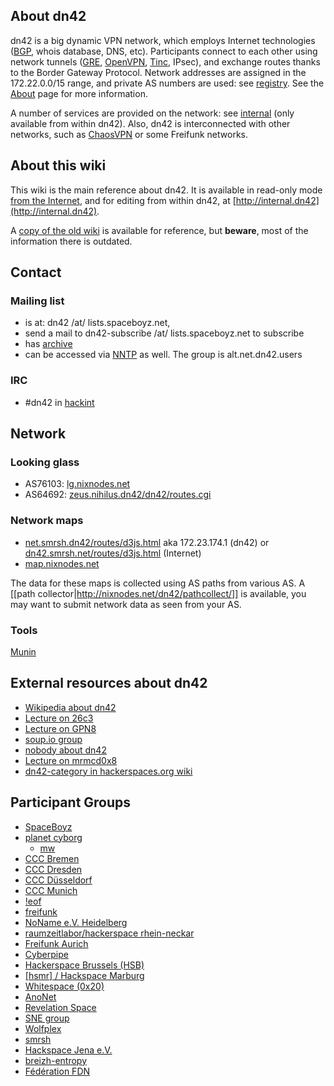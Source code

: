 ## About dn42

dn42 is a big dynamic VPN network, which employs Internet technologies ([BGP](http://en.wikipedia.org/wiki/Bgp), whois database, DNS, etc).  Participants connect to each other using network tunnels ([GRE](http://en.wikipedia.org/wiki/Generic_Routing_Encapsulation), [OpenVPN](http://en.wikipedia.org/wiki/Openvpn), [Tinc](http://tinc-vpn.org/), IPsec), and exchange routes thanks to the Border Gateway Protocol.  Network addresses are assigned in the 172.22.0.0/15 range, and private AS numbers are used: see [registry](Services-Whois).  See the [About](About) page for more information.

A number of services are provided on the network: see [internal](internal) (only available from within dn42).  Also, dn42 is interconnected with other networks, such as [ChaosVPN](http://wiki.hamburg.ccc.de/ChaosVPN) or some Freifunk networks.

## About this wiki

This wiki is the main reference about dn42.  It is available in read-only mode [from the Internet](https://dn42.net), and for editing from within dn42, at [http://internal.dn42](http://internal.dn42).

A [copy of the old wiki](http://dn42.volcanis.me/initenv.1.html) is available for reference, but **beware**, most of the information there is outdated.

## Contact

### Mailing list

* is at: dn42 /at/ lists.spaceboyz.net,
* send a mail to dn42-subscribe /at/ lists.spaceboyz.net to subscribe
* has [archive](http://lists.spaceboyz.net/pipermail/dn42/)
* can be accessed via [NNTP](/Services-News) as well. The group is alt.net.dn42.users

### IRC

* #dn42 in [hackint](http://www.hackint.eu/)

## Network
### Looking glass
* AS76103: [lg.nixnodes.net](http://lg.nixnodes.net/)
* AS64692: [zeus.nihilus.dn42/dn42/routes.cgi](http://zeus.nihilus.dn42/dn42/routes.cgi)

### Network maps
* [net.smrsh.dn42/routes/d3js.html](http://net.smrsh.dn42/routes/d3js.html) aka 172.23.174.1 (dn42) or [dn42.smrsh.net/routes/d3js.html](http://dn42.smrsh.net/routes/d3js.html) (Internet)
* [map.nixnodes.net](http://map.nixnodes.net)

The data for these maps is collected using AS paths from various AS. A [[path collector|http://nixnodes.net/dn42/pathcollect/]] is available, you may want to submit network data as seen from your AS.

### Tools

[Munin](/Munin)

## External resources about dn42

 * [Wikipedia about dn42](http://en.wikipedia.org/wiki/Decentralized_network_42)
 * [Lecture on 26c3](http://events.ccc.de/congress/2009/Fahrplan/events/3504.en.html)
 * [Lecture on GPN8](http://entropia.de/wiki/GPN8:dn42)
 * [soup.io group](http://dn42.soup.io/)
 * [nobody about dn42](http://nowhere.ws/guides/dn42/)
 * [Lecture on mrmcd0x8](http://mrmcd0x8.metarheinmain.de/fahrplan/events/3321.de.html)
 * [dn42-category in hackerspaces.org wiki](https://hackerspaces.org/wiki/Category:DN42)


## Participant Groups

* [SpaceBoyz](http://spaceboyz.net)
* [planet cyborg](http://planetcyborg.de)
  * [mw](http://mw.vc)
* [CCC Bremen](http://ccchb.de)
* [CCC Dresden](http://c3d2.de)
* [CCC Düsseldorf](https://www.chaosdorf.de)
* [CCC Munich](https://www.muc.ccc.de)
* [!eof](https://eof.name)
* [freifunk](http://freifunk.net)
* [NoName e.V. Heidelberg](https://www.noname-ev.de)
* [raumzeitlabor/hackerspace rhein-neckar](http://www.raumzeitlabor.de)
* [Freifunk Aurich](http://www.freifunk-aurich.de)
* [Cyberpipe](https://www.kiberpipa.org)
* [Hackerspace Brussels (HSB)](http://hackerspace.be)
* [[hsmr] / Hackspace Marburg](https://hsmr.cc)
* [Whitespace (0x20)](http://www.0x20.be)
* [AnoNet](http://www.anonet2.org)
* [Revelation Space](http://www.revspace.nl)
* [SNE group](https://www.os3.nl)
* [Wolfplex](http://www.wolfplex.org)
* [smrsh](http://www.smrsh.net)
* [Hackspace Jena e.V.](https://www.hackspace-jena.de)
* [breizh-entropy](http://breizh-entropy.dn42)
* [Fédération FDN](https://www.ffdn.org)